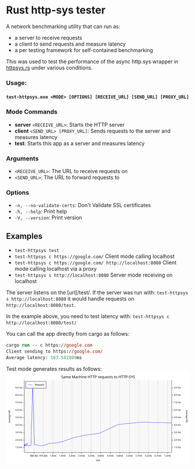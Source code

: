 # Rust http-sys tester

A network benchmarking utility that can run as:
  - a server to receive requests
  - a client to send requests and measure latency
  - a per testing framework for self-contained benchmarking

This was used to test the performance of the async http.sys wrapper in [httpsys.rs](src/httpsys.rs) under various conditions.

### Usage: 
#### `test-httpsys.exe <MODE> [OPTIONS] [RECEIVE_URL] [SEND_URL] [PROXY_URL]`

### Mode Commands

*   **server** `<RECEIVE_URL>`: Starts the HTTP server
*   **client** `<SEND_URL> [PROXY_URL]`: Sends requests to the server and measures latency
*   **test**: Starts this app as a server and measures latency

### Arguments

*   `<RECEIVE_URL>`: The URL to receive requests on
*   `<SEND_URL>`: The URL to forward requests to

### Options

*   `-n, --no-validate-certs`: Don't Validate SSL certificates
*   `-h, --help`: Print help
*   `-V, --version`: Print version

## Examples

* `test-httpsys test`
* `test-httpsys c https://google.com/`  Client mode calling localhost
* `test-httpsys c https://google.com/ http://localhost:8080`  Client mode calling localhost via a proxy
* `test-httpsys s http://localhost:8080`  Server mode receiving on localhost

The server listens on the [url]/test/. If the server was run with:
`test-httpsys s http://localhost:8080`
it would handle requests on `http://localhost:8080/test`.

In the example above, you need to test latency with:
`test-httpsys c http://localhost:8080/test/`

You can call the app directly from cargo as follows:
```ps
cargo run -- c https://google.com
Client sending to https://google.com/
Average latency: 183.582809ms
```

Test mode generates results as follows:
![Alt text for the SVG](request-latency.svg)